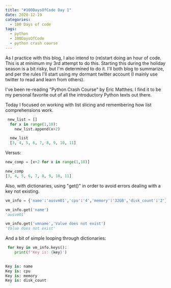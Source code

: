 ```yaml
---
title: "#100DaysOfCode Day 1"
date: 2020-12-19
categories:
  - 100 Days of code
tags:
  - python
  - 100DaysOfCode
  - python crash course
---
```


As I practice with this blog, I also intend to (re)start doing an hour of code.  This is at minimum my 3rd attempt to do this.  Starting this during the holiday season is a bit risky, but I'm determined to do it.  I'll both blog to summarize, and per the rules I'll start using my dormant twitter account (I mainly use twitter to read and learn from others).

I've been re-reading "Python Crash Course" by Eric Matthes.  I find it to be my personal favorite out of all the introductory Python texts out there.  

Today I focused on working with list slicing and remembering how list comprehensions work.

```python
 new_list = []
  for x in range(1,10):
    new_list.append(x+2)

  new_list
  [3, 4, 5, 6, 7, 8, 9, 10, 11] 
```
Versus:

```python
new_comp = [x+2 for x in range(1,10)]

new_comp
[3, 4, 5, 6, 7, 8, 9, 10, 11]
```
Also, with dictionaries, using "get()" in order to avoid errors dealing with a key not existing.

```python
vm_info = {'name':'ausvm01','cpu':'4','memory':'32GB','disk_count':'2'}

vm_info.get('name')
'ausvm01'

vm_info.get('vmname','Value does not exist')
'Value does not exist'
```
And a bit of simple looping through dictionaries:

```python
 for key in vm_info.keys():
	print(f'Key is: {key}')

	
Key is: name
Key is: cpu
Key is: memory
Key is: disk_count
```